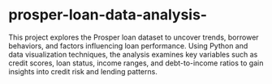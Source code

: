 # prosper-loan-data-analysis-
This project explores the Prosper loan dataset to uncover trends, borrower behaviors, and factors influencing loan performance. Using Python and data visualization techniques, the analysis examines key variables such as credit scores, loan status, income ranges, and debt-to-income ratios to gain insights into credit risk and lending patterns.
